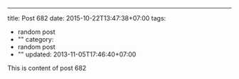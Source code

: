 ---
title: Post 682
date: 2015-10-22T13:47:38+07:00
tags:
  - random post
  - ""
category:
  - random post
  - ""
updated: 2013-11-05T17:46:40+07:00

This is content of post 682